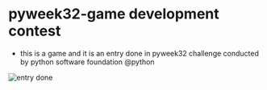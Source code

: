 # pyweek32-game development contest
* this is a game and it is an entry done in pyweek32 challenge conducted by python software foundation @python
<img src="https://s3.eu-west-2.amazonaws.com/media.pyweek.org/32/space-beast/space_beast_sample.png" alt="entry done">
